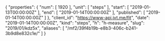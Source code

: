 {
  "properties": {
    "num": [
      1920
    ],
    "unit": [
      "steps"
    ],
    "start": [
      "2019-01-13T00:00:00Z"
    ],
    "end": [
      "2019-01-14T00:00:00Z"
    ],
    "published": [
      "2019-01-14T00:00:00Z"
    ]
  },
  "client_id": "https://www-api.jvt.me/fit",
  "date": "2019-01-14T00:00:00Z",
  "kind": "steps",
  "h": "h-measure",
  "slug": "2019/01/kdz5x",
  "aliases": [
    "/mf2/39f4b19b-e8b3-406c-b241-3b9d8e832c1e/"
  ]
}
